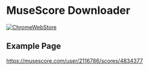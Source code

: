 # MuseScore Downloader

[![ChromeWebStore](https://developer.chrome.com/webstore/images/ChromeWebStore_BadgeWBorder_v2_206x58.png)](https://chrome.google.com/webstore/detail/musescore-downloader-unof/ancgoolgppnmadpaidfnodpcjomjppae)

## Example Page

https://musescore.com/user/2116786/scores/4834377
